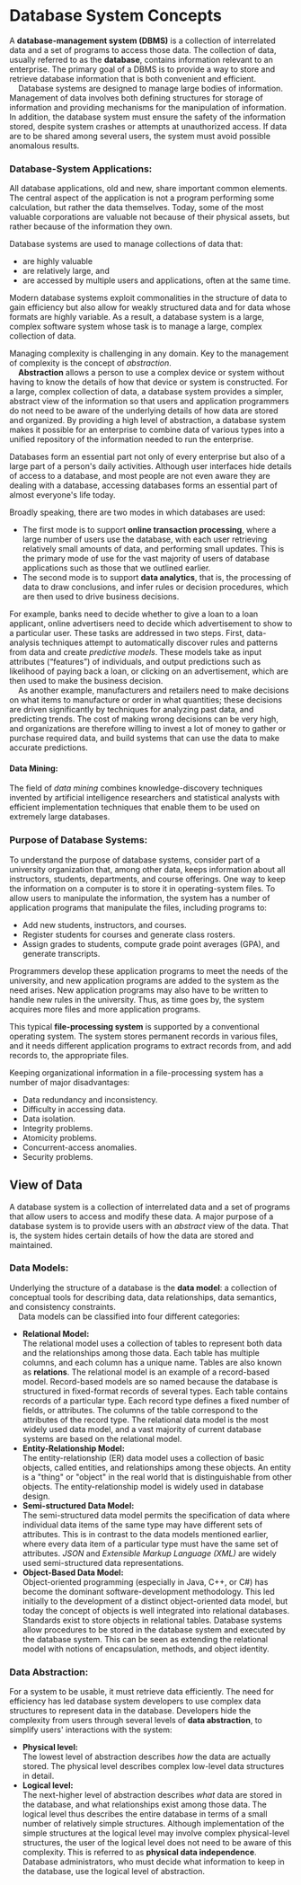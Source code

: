 # Database System Concepts
A **database-management system (DBMS)** is a collection of interrelated data and a set of programs to access those data. The collection of data, usually referred to as the **database**, contains information relevant to an enterprise. The primary goal of a DBMS is to provide a way to store and retrieve database information that is both convenient and efficient.  
&nbsp;&nbsp;&nbsp;&nbsp;Database systems are designed to manage large bodies of information. Management of data involves both defining structures for storage of information and providing mechanisms for the manipulation of information. In addition, the database system must ensure the safety of the information stored, despite system crashes or attempts at unauthorized access. If data are to be shared among several users, the system must avoid possible anomalous results.

### Database-System Applications:
All database applications, old and new, share important common elements. The central aspect of the application is not a program performing some calculation, but rather the data themselves. Today, some of the most valuable corporations are valuable not because of their physical assets, but rather because of the information they own.  

Database systems are used to manage collections of data that:
- are highly valuable
- are relatively large, and
- are accessed by multiple users and applications, often at the same time.  

Modern database systems exploit commonalities in the structure of data to gain efficiency but also allow for weakly structured data and for data whose formats are highly variable. As a result, a database system is a large, complex software system whose task is to manage a large, complex collection of data.  

Managing complexity is challenging in any domain. Key to the management of complexity is the concept of *abstraction*.  
&nbsp;&nbsp;&nbsp;&nbsp;**Abstraction** allows a person to use a complex device or system without having to know the details of how that device or system is constructed. For a large, complex collection of data, a database system provides a simpler, abstract view of the information so that users and application programmers do not need to be aware of the underlying details of how data are stored and organized. By providing a high level of abstraction, a database system makes it possible for an enterprise to combine data of various types into a unified repository of the information needed to run the enterprise.  

Databases form an essential part not only of every enterprise but also of a large part of a person's daily activities. Although user interfaces hide details of access to a database, and most people are not even aware they are dealing with a database, accessing databases forms an essential part of almost everyone's life today.  

Broadly speaking, there are two modes in which databases are used:
  - The first mode is to support **online transaction processing**, where a large number of users use the database, with each user retrieving relatively small amounts of data, and performing small updates. This is the primary mode of use for the vast majority of users of database applications such as those that we outlined earlier.
  - The second mode is to support **data analytics**, that is, the processing of data to draw conclusions, and infer rules or decision procedures, which are then used to drive business decisions.

For example, banks need to decide whether to give a loan to a loan applicant, online advertisers need to decide which advertisement to show to a particular user. These tasks are addressed in two steps. First, data-analysis techniques attempt to automatically discover rules and patterns from data and create *predictive models*. These models take as input attributes (“features”) of individuals, and output predictions such as likelihood of paying back a loan, or clicking on an advertisement, which are then used to make the business decision.  
&nbsp;&nbsp;&nbsp;&nbsp;As another example, manufacturers and retailers need to make decisions on what items to manufacture or order in what quantities; these decisions are driven significantly by techniques for analyzing past data, and predicting trends. The cost of making wrong decisions can be very high, and organizations are therefore willing to invest a lot of money to gather or purchase required data, and build systems that can use the data to make accurate predictions.  

#### Data Mining:
The field of *data mining* combines knowledge-discovery techniques invented by artificial intelligence researchers and statistical analysts with efficient implementation techniques that enable them to be used on extremely large databases.

### Purpose of Database Systems:
To understand the purpose of database systems, consider part of a university organization that, among other data, keeps information about all instructors, students, departments, and course offerings. One way to keep the information on a computer is to store it in operating-system files. To allow users to manipulate the information, the system has a number of application programs that manipulate the files, including programs to:
- Add new students, instructors, and courses.
- Register students for courses and generate class rosters.
- Assign grades to students, compute grade point averages (GPA), and generate transcripts.  

Programmers develop these application programs to meet the needs of the university, and new application programs are added to the system as the need arises. New application programs may also have to be written to handle new rules in the university. Thus, as time goes by, the system acquires more files and more application programs.  

This typical **file-processing system** is supported by a conventional operating system. The system stores permanent records in various files, and it needs different application programs to extract records from, and add records to, the appropriate files.  

Keeping organizational information in a file-processing system has a number of major disadvantages:
  - Data redundancy and inconsistency.
  - Difficulty in accessing data.
  - Data isolation.
  - Integrity problems.
  - Atomicity problems.
  - Concurrent-access anomalies.
  - Security problems.

## View of Data
A database system is a collection of interrelated data and a set of programs that allow users to access and modify these data. A major purpose of a database system is to provide users with an *abstract* view of the data. That is, the system hides certain details of how the data are stored and maintained.

### Data Models:
Underlying the structure of a database is the **data model**: a collection of conceptual tools for describing data, data
relationships, data semantics, and consistency constraints.  
&nbsp;&nbsp;&nbsp;&nbsp;Data models can be classified into four different categories:
  - **Relational Model:**  
The relational model uses a collection of tables to represent both data and the relationships among those data. Each table has multiple columns, and each column has a unique name. Tables are also known as **relations**. The relational model is an example of a record-based model. Record-based models are so named because the database is structured in fixed-format records of several types. Each table contains records of a particular type. Each record type defines a fixed number of fields, or attributes. The columns of the table correspond to the attributes of the
record type. The relational data model is the most widely used data model, and a vast majority of current database systems are based on the relational model.
  - **Entity-Relationship Model:**  
The entity-relationship (ER) data model uses a collection of basic objects, called entities, and relationships among these objects. An entity is a "thing" or "object" in the real world that is distinguishable from other objects. The entity-relationship model is widely used in database design.
  - **Semi-structured Data Model:**  
The semi-structured data model permits the specification of data where individual data items of the same type may have different sets of attributes. This is in contrast to the data models mentioned earlier, where every data item of a particular type must have the same set of attributes. *JSON* and *Extensible Markup Language (XML)* are widely used semi-structured data representations.
  - **Object-Based Data Model:**  
Object-oriented programming (especially in Java, C++, or C#) has become the dominant software-development methodology. This led initially to the development of a distinct object-oriented data model, but today the concept of objects is well integrated into relational databases. Standards exist to store objects in relational tables. Database systems allow procedures to be stored in the database system and executed by the database system. This can be seen as extending the relational model with notions of encapsulation, methods, and object identity.

### Data Abstraction:
For a system to be usable, it must retrieve data efficiently. The need for efficiency has led database system developers to use complex data structures to represent data in the database. Developers hide the complexity from users through several levels of **data abstraction**, to simplify users' interactions with the system:
  - **Physical level:**  
The lowest level of abstraction describes *how* the data are actually stored. The physical level describes complex low-level data structures in detail.
  - **Logical level:**  
The next-higher level of abstraction describes *what* data are stored in the database, and what relationships exist among those data. The logical level thus describes the entire database in terms of a small number of relatively simple structures. Although implementation of the simple structures at the logical level may involve complex physical-level structures, the
user of the logical level does not need to be aware of this complexity. This is referred to as **physical data independence**. Database administrators, who must decide what information to keep in the database, use the logical level of abstraction.
